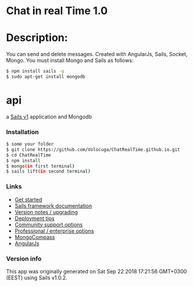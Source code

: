 # Chat in real Time 1.0


# Description: 

You can send and delete messages.
Created with AngularJs, Sails, Socket, Mongo.
You must install Mongo and Sails as follows:

```sh
$ npm install sails -g
$ sudo apt-get install mongodb
```
# api

a [Sails v1](https://sailsjs.com) application and Mongodb

### Installation

```sh
$ some your folder
$ git clone https://github.com/Volocuga/ChatRealTime.github.io.git
$ cd ChatRealTime
$ npm install
$ mongo(in first terminal)
$ sails lift(in second terminal)
```

### Links

+ [Get started](https://sailsjs.com/get-started)
+ [Sails framework documentation](https://sailsjs.com/documentation)
+ [Version notes / upgrading](https://sailsjs.com/documentation/upgrading)
+ [Deployment tips](https://sailsjs.com/documentation/concepts/deployment)
+ [Community support options](https://sailsjs.com/support)
+ [Professional / enterprise options](https://sailsjs.com/enterprise)
+ [MongoCompass](https://www.mongodb.com/download-center?jmp=hero#compass)
+ [AngularJs](https://angularjs.org/)
### Version info

This app was originally generated on Sat Sep 22 2018 17:21:56 GMT+0300 (EEST) using Sails v1.0.2.

<!-- Internally, Sails used [`sails-generate@1.15.28`](https://github.com/balderdashy/sails-generate/tree/v1.15.28/lib/core-generators/new). -->



<!--
Note:  Generators are usually run using the globally-installed `sails` CLI (command-line interface).  This CLI version is _environment-specific_ rather than app-specific, thus over time, as a project's dependencies are upgraded or the project is worked on by different developers on different computers using different versions of Node.js, the Sails dependency in its package.json file may differ from the globally-installed Sails CLI release it was originally generated with.  (Be sure to always check out the relevant [upgrading guides](https://sailsjs.com/upgrading) before upgrading the version of Sails used by your app.  If you're stuck, [get help here](https://sailsjs.com/support).)
-->


